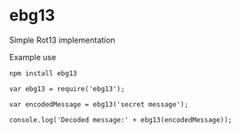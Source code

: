 # ebg13

Simple Rot13 implementation

Example use

```
npm install ebg13
```

```
var ebg13 = require('ebg13');

var encodedMessage = ebg13('secret message');

console.log('Decoded message:' + ebg13(encodedMessage));
```